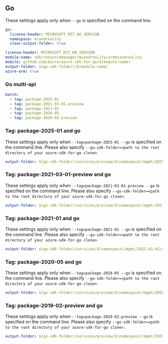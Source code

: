 ## Go

These settings apply only when `--go` is specified on the command line.

``` yaml $(go) && !$(track2)
go:
  license-header: MICROSOFT_MIT_NO_VERSION
  namespace: mixedreality
  clear-output-folder: true
```

``` yaml $(go) && $(track2)
license-header: MICROSOFT_MIT_NO_VERSION
module-name: sdk/resourcemanager/mixedreality/armmixedreality
module: github.com/Azure/azure-sdk-for-go/$(module-name)
output-folder: $(go-sdk-folder)/$(module-name)
azure-arm: true
```

### Go multi-api

``` yaml $(go) && $(multiapi)
batch:
  - tag: package-2025-01
  - tag: package-2021-03-01-preview
  - tag: package-2021-01
  - tag: package-2020-05
  - tag: package-2019-02-preview
```

### Tag: package-2025-01 and go

These settings apply only when `--tag=package-2025-01 --go` is specified on the command line.
Please also specify `--go-sdk-folder=<path to the root directory of your azure-sdk-for-go clone>`.

``` yaml $(tag) == 'package-2025-01' && $(go)
output-folder: $(go-sdk-folder)/services/preview/$(namespace)/mgmt/2025-01/$(namespace)
```

### Tag: package-2021-03-01-preview and go

These settings apply only when `--tag=package-2021-03-01-preview --go` is specified on the command line.
Please also specify `--go-sdk-folder=<path to the root directory of your azure-sdk-for-go clone>`.

``` yaml $(tag) == 'package-2021-03-01-preview' && $(go)
output-folder: $(go-sdk-folder)/services/preview/$(namespace)/mgmt/2021-03-01-preview/$(namespace)
```

### Tag: package-2021-01 and go

These settings apply only when `--tag=package-2021-01 --go` is specified on the command line.
Please also specify `--go-sdk-folder=<path to the root directory of your azure-sdk-for-go clone>`.

``` yaml $(tag) == 'package-2021-01' && $(go)
output-folder: $(go-sdk-folder)/services/$(namespace)/mgmt/2021-01-01/$(namespace)
```

### Tag: package-2020-05 and go

These settings apply only when `--tag=package-2020-05 --go` is specified on the command line.
Please also specify `--go-sdk-folder=<path to the root directory of your azure-sdk-for-go clone>`.

``` yaml $(tag) == 'package-2020-05' && $(go)
output-folder: $(go-sdk-folder)/services/preview/$(namespace)/mgmt/2020-05-01-preview/$(namespace)
```

### Tag: package-2019-02-preview and go

These settings apply only when `--tag=package-2019-02-preview --go` is specified on the command line.
Please also specify `--go-sdk-folder=<path to the root directory of your azure-sdk-for-go clone>`.

``` yaml $(tag) == 'package-2019-02-preview' && $(go)
output-folder: $(go-sdk-folder)/services/preview/$(namespace)/mgmt/2019-02-28/$(namespace)
```
